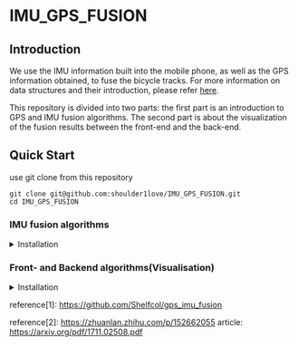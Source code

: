 # IMU_GPS_FUSION

## Introduction
We use the IMU information built into the mobile phone, as well as the GPS information obtained, to fuse the bicycle tracks.
For more information on data structures and their introduction, please refer [here](https://github.com/simra-project/dataset).

This repository is divided into two parts: the first part is an introduction to GPS and IMU fusion algorithms. The second part is about the visualization of the fusion results between the front-end and the back-end.

## Quick Start

use git clone from this repository
```shell
git clone git@github.com:shoulder1love/IMU_GPS_FUSION.git
cd IMU_GPS_FUSION
```

### IMU fusion algorithms

<details>
<summary>Installation</summary>

Build files from source.
```shell
cd IMU_GPS_FUSION_2023
mkdir -p build
cd build
```

Build files.
```shell
cmake ..
make
```
</details>  

### Front- and Backend algorithms(Visualisation)

<details>
<summary>Installation</summary>

Install [Django](https://docs.djangoproject.com/zh-hans/4.1/topics/install/#installing-official-release) from source.
```shell
python3 -m pip install Django
```
Run the sever.
```shell
cd VIS_front_backend
python3 manage.py runserver
```
</details>


reference[1]: https://github.com/Shelfcol/gps_imu_fusion

reference[2]: https://zhuanlan.zhihu.com/p/152662055
              article: https://arxiv.org/pdf/1711.02508.pdf
